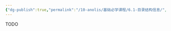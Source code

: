 ```yaml
---
{"dg-publish":true,"permalink":"/10-anolis/基础必学课程/6.1-目录结构信息/","dgPassFrontmatter":true}
---
```


TODO